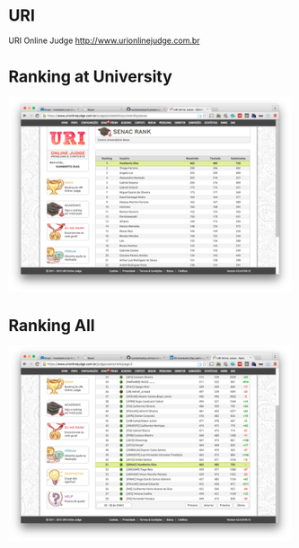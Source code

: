 URI
===

URI Online Judge
http://www.urionlinejudge.com.br

# Ranking at University
![RANK University](https://github.com/humbertodias/humbertodias.github.io/blob/master/trainning/uri/uri_rank_senac.png)

# Ranking All
![RANK General](https://raw.githubusercontent.com/humbertodias/humbertodias.github.io/master/trainning/uri/uri_rank_all.png)